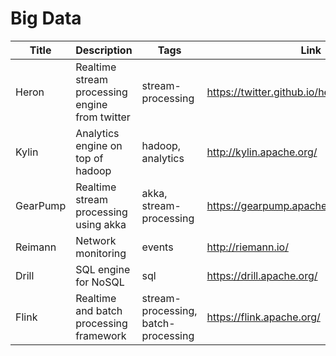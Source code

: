 # Big Data

Title | Description | Tags | Link
------------ | ------------- | ---------- | --------------
Heron | Realtime stream processing engine from twitter | stream-processing | https://twitter.github.io/heron/
Kylin | Analytics engine on top of hadoop | hadoop, analytics | http://kylin.apache.org/
GearPump | Realtime stream processing using akka | akka, stream-processing | https://gearpump.apache.org/overview.html
Reimann | Network monitoring | events | http://riemann.io/
Drill | SQL engine for NoSQL | sql | https://drill.apache.org/
Flink| Realtime and batch processing framework | stream-processing, batch-processing | https://flink.apache.org/
